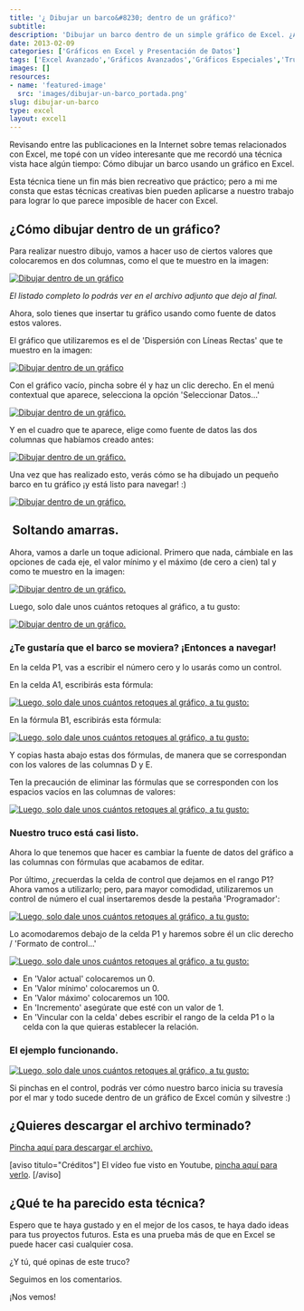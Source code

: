 ```yaml
---
title: '¿ Dibujar un barco&#8230; dentro de un gráfico?'
subtitle: 
description: 'Dibujar un barco dentro de un simple gráfico de Excel. ¿Alguna vez lo has hecho?'
date: 2013-02-09
categories: ['Gráficos en Excel y Presentación de Datos']
tags: ['Excel Avanzado','Gráficos Avanzados','Gráficos Especiales','Trucos Excel','🤖 Automatización con Excel']
images: []
resources: 
- name: 'featured-image'
  src: 'images/dibujar-un-barco_portada.png'
slug: dibujar-un-barco
type: excel
layout: excel1
---
```


Revisando entre las publicaciones en la Internet sobre temas relacionados con Excel, me topé con un vídeo interesante que me recordó una técnica vista hace algún tiempo: Cómo dibujar un barco usando un gráfico en Excel.

Esta técnica tiene un fin más bien recreativo que práctico; pero a mi me consta que estas técnicas creativas bien pueden aplicarse a nuestro trabajo para lograr lo que parece imposible de hacer con Excel.

## ¿Cómo dibujar dentro de un gráfico?

Para realizar nuestro dibujo, vamos a hacer uso de ciertos valores que colocaremos en dos columnas, como el que te muestro en la imagen:

[![Dibujar dentro de un gráfico](images/dibujar-dentro-de-un-grafico-0011.jpg)](http://raymundoycaza.com/wp-content/uploads/dibujar-dentro-de-un-grafico-0011.jpg)

_El listado completo lo podrás ver en el archivo adjunto que dejo al final._

Ahora, solo tienes que insertar tu gráfico usando como fuente de datos estos valores.

El gráfico que utilizaremos es el de 'Dispersión con Líneas Rectas' que te muestro en la imagen:

[![Dibujar dentro de un gráfico](images/dibujar-dentro-de-un-grafico-0021.jpg)](http://raymundoycaza.com/wp-content/uploads/dibujar-dentro-de-un-grafico-0021.jpg)

Con el gráfico vacío, pincha sobre él y haz un clic derecho. En el menú contextual que aparece, selecciona la opción 'Seleccionar Datos...'

[![Dibujar dentro de un gráfico.](images/dibujar-dentro-de-un-grafico-0031.jpg)](http://raymundoycaza.com/wp-content/uploads/dibujar-dentro-de-un-grafico-0031.jpg)

Y en el cuadro que te aparece, elige como fuente de datos las dos columnas que habíamos creado antes:

[![Dibujar dentro de un gráfico.](images/dibujar-dentro-de-un-grafico-0041.jpg)](http://raymundoycaza.com/wp-content/uploads/dibujar-dentro-de-un-grafico-0041.jpg)

Una vez que has realizado esto, verás cómo se ha dibujado un pequeño barco en tu gráfico ¡y está listo para navegar! :)

[![Dibujar dentro de un gráfico.](images/dibujar-dentro-de-un-grafico-0051.jpg)](http://raymundoycaza.com/wp-content/uploads/dibujar-dentro-de-un-grafico-0051.jpg)

##  Soltando amarras.

Ahora, vamos a darle un toque adicional. Primero que nada, cámbiale en las opciones de cada eje, el valor mínimo y el máximo (de cero a cien) tal y como te muestro en la imagen:

[![Dibujar dentro de un gráfico.](images/dibujar-dentro-de-un-grafico-0061.jpg)](http://raymundoycaza.com/wp-content/uploads/dibujar-dentro-de-un-grafico-0061.jpg)

Luego, solo dale unos cuántos retoques al gráfico, a tu gusto:

[![Dibujar dentro de un gráfico.](images/dibujar-dentro-de-un-grafico-007-300x1811.jpg)](http://raymundoycaza.com/wp-content/uploads/dibujar-dentro-de-un-grafico-0071.jpg)

### ¿Te gustaría que el barco se moviera? ¡Entonces a navegar!

En la celda P1, vas a escribir el número cero y lo usarás como un control.

En la celda A1, escribirás esta fórmula:

[![Luego, solo dale unos cuántos retoques al gráfico, a tu gusto:](images/dibujar-dentro-de-un-grafico-008-300x871.jpg)](http://raymundoycaza.com/wp-content/uploads/dibujar-dentro-de-un-grafico-0081.jpg)

En la fórmula B1, escribirás esta fórmula:

[![Luego, solo dale unos cuántos retoques al gráfico, a tu gusto:](images/dibujar-dentro-de-un-grafico-009-300x861.jpg)](http://raymundoycaza.com/wp-content/uploads/dibujar-dentro-de-un-grafico-0091.jpg)

Y copias hasta abajo estas dos fórmulas, de manera que se correspondan con los valores de las columnas D y E.

Ten la precaución de eliminar las fórmulas que se corresponden con los espacios vacíos en las columnas de valores:

[![Luego, solo dale unos cuántos retoques al gráfico, a tu gusto:](images/dibujar-dentro-de-un-grafico-010-230x3001.jpg)](http://raymundoycaza.com/wp-content/uploads/dibujar-dentro-de-un-grafico-0101.jpg)

### Nuestro truco está casi listo.

Ahora lo que tenemos que hacer es cambiar la fuente de datos del gráfico a las columnas con fórmulas que acabamos de editar.

Por último, ¿recuerdas la celda de control que dejamos en el rango P1? Ahora vamos a utilizarlo; pero, para mayor comodidad, utilizaremos un control de número el cual insertaremos desde la pestaña 'Programador':

[![Luego, solo dale unos cuántos retoques al gráfico, a tu gusto:](images/dibujar-dentro-de-un-grafico-0111.jpg)](http://raymundoycaza.com/wp-content/uploads/dibujar-dentro-de-un-grafico-0111.jpg)

Lo acomodaremos debajo de la celda P1 y haremos sobre él un clic derecho / 'Formato de control...'

[![Luego, solo dale unos cuántos retoques al gráfico, a tu gusto:](images/dibujar-dentro-de-un-grafico-012-300x2831.jpg)](http://raymundoycaza.com/wp-content/uploads/dibujar-dentro-de-un-grafico-0121.jpg)

- En 'Valor actual' colocaremos un 0.
- En 'Valor mínimo' colocaremos un 0.
- En 'Valor máximo' colocaremos un 100.
- En 'Incremento' asegúrate que esté con un valor de 1.
- En 'Vincular con la celda' debes escribir el rango de la celda P1 o la celda con la que quieras establecer la relación.

### El ejemplo funcionando.

[![Luego, solo dale unos cuántos retoques al gráfico, a tu gusto:](images/dibujar-dentro-de-grafico-animacion1.gif)](http://raymundoycaza.com/wp-content/uploads/dibujar-dentro-de-grafico-animacion1.gif)

Si pinchas en el control, podrás ver cómo nuestro barco inicia su travesía por el mar y todo sucede dentro de un gráfico de Excel común y silvestre :)

## ¿Quieres descargar el archivo terminado?

[Pincha aquí para descargar el archivo.](http://raymundoycaza.com/wp-content/uploads/dibujar-dentro-de-grafico.xlsx "Descarga el archivo terminado.")

\[aviso titulo="Créditos"\] El vídeo fue visto en Youtube, [pincha aquí para verlo](https://www.youtube.com/watch?feature=player_embedded&v=f_92kU2M_Ww "Ver vídeo"). \[/aviso\]

## ¿Qué te ha parecido esta técnica?

Espero que te haya gustado y en el mejor de los casos, te haya dado ideas para tus proyectos futuros. Esta es una prueba más de que en Excel se puede hacer casi cualquier cosa.

¿Y tú, qué opinas de este truco?

Seguimos en los comentarios.

¡Nos vemos!
